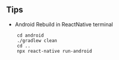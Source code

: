 ## Tips


- Android Rebuild in ReactNative terminal

```
    cd android
    ./gradlew clean
    cd ..
    npx react-native run-android
```